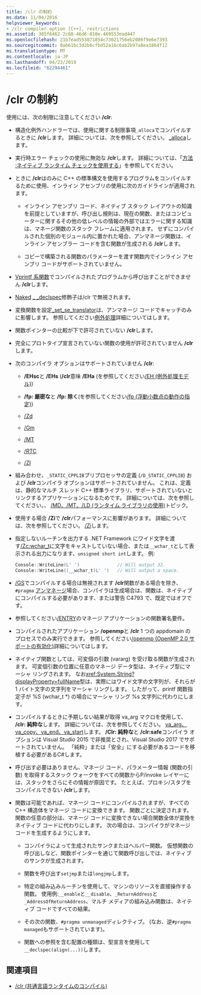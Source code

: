 ```yaml
---
title: /clr の制約
ms.date: 11/04/2016
helpviewer_keywords:
- /clr compiler option [C++], restrictions
ms.assetid: 385f6462-2c68-46d6-810e-469553ead447
ms.openlocfilehash: 21b7ead553871854c73021756eb2086f9e6e7393
ms.sourcegitcommit: 0ab61bc3d2b6cfbd52a16c6ab2b97a8ea1864f12
ms.translationtype: MT
ms.contentlocale: ja-JP
ms.lasthandoff: 04/23/2019
ms.locfileid: "62294461"
---
```

# <a name="clr-restrictions"></a>/clr の制約

使用には、次の制限に注意してください **/clr**:

- 構造化例外ハンドラーでは、使用に関する制限事項`_alloca`でコンパイルするときに **/clr**します。 詳細については、次を参照してください。 [_alloca](../../c-runtime-library/reference/alloca.md)します。

- 実行時エラー チェックの使用に無効な **/clr**します。 詳細については、「[方法 :ネイティブ ランタイム チェックを使用する](/visualstudio/debugger/how-to-use-native-run-time-checks)」を参照してください。

- ときに **/clr**はのみに C++ の標準構文を使用するプログラムをコンパイルするために使用、インライン アセンブリの使用に次のガイドラインが適用されます。

  - インライン アセンブリ コード、ネイティブ スタック レイアウトの知識を前提としていますが、呼び出し規則は、現在の関数、またはコンピューターに関するその他の低レベルの情報の外部ではエラーに関する知識は、マネージ関数のスタック フレームに適用されます。 せずにコンパイルされた個別のモジュール内に置かれた場合、アンマネージ関数は、インライン アセンブラー コードを含む関数が生成される **/clr**します。

  - コピーで構築される関数のパラメーターを渡す関数内でインライン アセンブリ コードがサポートされていません。

- [Vprintf 系関数](../../c-runtime-library/vprintf-functions.md)でコンパイルされたプログラムから呼び出すことができません **/clr**します。

- [Naked](../../cpp/naked-cpp.md) [_ _declspec](../../cpp/declspec.md)修飾子は/clr で無視されます。

- 変換関数を設定[_set_se_translator](../../c-runtime-library/reference/set-se-translator.md)は、アンマネージ コードでキャッチのみに影響します。 参照してください[例外処理](../../extensions/exception-handling-cpp-component-extensions.md)詳細についてはします。

- 関数ポインターの比較が下で許可されていない **/clr**します。

- 完全にプロトタイプ宣言されていない関数の使用が許可されていません **/clr**します。

- 次のコンパイラ オプションはサポートされていません **/clr**:

  - **/EHsc**と **/EHs** (**/clr**意味 **/EHa** (を参照してください[/EH (例外処理モデル)](eh-exception-handling-model.md))

  - **/fp: 厳密な**と **/fp: 除く**(を参照してください[/fp (浮動小数点の動作の指定)](fp-specify-floating-point-behavior.md))

  - [/Zd](z7-zi-zi-debug-information-format.md)

  - [/Gm](gm-enable-minimal-rebuild.md)

  - [/MT](md-mt-ld-use-run-time-library.md)

  - [/RTC](rtc-run-time-error-checks.md)

  - [/ZI](z7-zi-zi-debug-information-format.md)

- 組み合わせ、`_STATIC_CPPLIB`プリプロセッサの定義 (`/D_STATIC_CPPLIB`) および **/clr**コンパイラ オプションはサポートされていません。 これは、定義は、静的なマルチ スレッド C++ 標準ライブラリ、サポートされていないとリンクするアプリケーションになるためです。 詳細については、次を参照してください。、 [/MD、/MT、/LD (ランタイム ライブラリの使用)](md-mt-ld-use-run-time-library.md)トピック。

- 使用する場合 **/Zi**で **/clr**パフォーマンスに影響があります。 詳細については、次を参照してください。 [/Zi](z7-zi-zi-debug-information-format.md)します。

- 指定しないルーチンを出力する .NET Framework にワイド文字を渡す[/Zc:wchar_t](zc-wchar-t-wchar-t-is-native-type.md)に文字をキャストしていない場合、または`__wchar_t`として表示される出力になります、`unsigned short int`します。 例:

    ```cpp
    Console::WriteLine(L' ')              // Will output 32.
    Console::WriteLine((__wchar_t)L' ')   // Will output a space.
    ```

- [/GS](gs-buffer-security-check.md)でコンパイルする場合は無視されます **/clr**関数がある場合を除き、 `#pragma` [アンマネージ](../../preprocessor/managed-unmanaged.md)場合、コンパイラは生成場合は、関数は、ネイティブにコンパイルする必要があります、または警告 C4793 で、既定ではオフです。

- 参照してください[/ENTRY](entry-entry-point-symbol.md)のマネージ アプリケーションの関数署名要件。

- コンパイルされたアプリケーション **/openmp**と **/clr** 1 つの appdomain のプロセスでのみ実行できます。  参照してください[/openmp (OpenMP 2.0 サポートの有効化)](openmp-enable-openmp-2-0-support.md)詳細についてはします。

- ネイティブ関数としては、可変個の引数 (vararg) を受け取る関数が生成されます。 可変個引数の位置に任意のマネージ データ型は、ネイティブ型にマーシャ リングされます。 なお<xref:System.String?displayProperty=fullName>型は、実際にはワイド文字の文字列が、それらが 1 バイト文字の文字列をマーシャ リングします。 したがって、printf 関数指定子が %S (wchar_t *) の場合にマーシャ リング %s 文字列に代わりにします。

- コンパイルするときに予期しない結果が取得 va_arg マクロを使用して、 **/clr: 純粋な**します。 詳細については、次を参照してください。 [va_arg、va_copy、va_end、va_start](../../c-runtime-library/reference/va-arg-va-copy-va-end-va-start.md)します。 **/Clr: 純粋な**と **/clr:safe**コンパイラ オプションは Visual Studio 2015 で非推奨とされ、Visual Studio 2017 でサポートされていません。 「純粋」または「安全」にする必要があるコードを移植する必要があるC#します。

- 呼び出す必要はありません、マネージ コード、パラメーター情報 (関数の引数) を取得するスタック ウォークをすべての関数からP/invoke レイヤーには、スタックをさらにその情報が原因です。  たとえば、プロキシ/スタブをコンパイルできない **/clr**します。

- 関数は可能であれば、マネージ コードにコンパイルされますが、すべての C++ 構造体をマネージ コードに変換できます。  関数ごとに決定されます。 関数の任意の部分は、マネージ コードに変換できない場合関数全体が変換をネイティブ コードに代わりにします。 次の場合は、コンパイラがマネージ コードを生成するようにします。

  - コンパイラによって生成されたサンクまたはヘルパー関数。 仮想関数の呼び出しなど、関数ポインターを通じて関数呼び出しでは、ネイティブのサンクが生成されます。

  - 関数を呼び出す`setjmp`または`longjmp`します。

  - 特定の組み込みルーチンを使用して、マシンのリソースを直接操作する関数。 使用例:`__enable`と`__disable`、`_ReturnAddress`と`_AddressOfReturnAddress`、マルチ メディアの組み込み関数は、ネイティブ コードですべての結果。

  - その次の関数、`#pragma unmanaged`ディレクティブ。 (なお、逆`#pragma managed`もサポートされています)。

  - 関数への参照を含む配置の種類は、型宣言を使用して`__declspec(align(...))`します。

## <a name="see-also"></a>関連項目

- [/clr (共通言語ランタイムのコンパイル)](clr-common-language-runtime-compilation.md)
